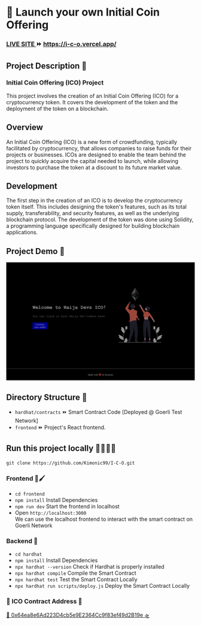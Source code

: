 # 💎 Launch your own Initial Coin Offering 

### [LIVE SITE ](https://i-c-o.vercel.app/) ⏩ https://i-c-o.vercel.app/

## Project Description 📝

### Initial Coin Offering (ICO) Project

This project involves the creation of an Initial Coin Offering (ICO) for a cryptocurrency token. It covers the development of the token and the deployment of the token on a blockchain.

## Overview

An Initial Coin Offering (ICO) is a new form of crowdfunding, typically facilitated by cryptocurrency, that allows companies to raise funds for their projects or businesses. ICOs are designed to enable the team behind the project to quickly acquire the capital needed to launch, while allowing investors to purchase the token at a discount to its future market value.

## Development

The first step in the creation of an ICO is to develop the cryptocurrency token itself. This includes designing the token's features, such as its total supply, transferability, and security features, as well as the underlying blockchain protocol. The development of the token was done using Solidity, a programming language specifically designed for building blockchain applications.

## Project Demo 🎥
![Demo](./ico.png)

## Directory Structure 📂
- `hardhat/contracts` ⏩ Smart Contract Code [Deployed @ Goerli Test Network]
- `frontend` ⏩ Project's React frontend.

## Run this project locally 🏃🏾‍♂️💨

```shell
git clone https://github.com/Kimonic99/I-C-O.git
```

### Frontend 🎨🖌

- `cd frontend`
- `npm install` Install Dependencies
- `npm run dev` Start the frontend in localhost 
- Open `http://localhost:3000` <br />
We can use the localhost frontend to interact with the smart contract on Goerli Network

### Backend 🔗

- `cd hardhat`
- `npm install` Install Dependencies
- `npx hardhat --version` Check if Hardhat is properly installed 
- `npx hardhat compile` Compile the Smart Contract
- `npx hardhat test` Test the Smart Contract Locally
- `npx hardhat run scripts/deploy.js` Deploy the Smart Contract Locally


### 💎 ICO Contract Address 💎
[🚀 0x64ea8e6Ad223D4cb5e9E2364Cc9f83ef49d2B19e 🛸](https://goerli.etherscan.io/address/0x64ea8e6Ad223D4cb5e9E2364Cc9f83ef49d2B19e)
